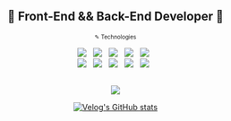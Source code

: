 <!-- intro area -->
<div>
  <h2 align="center">🔅 Front-End && Back-End Developer 🔅</h2>
</div>
 
<!-- Tech area -->
<div>
  <p align="center"><font size="1">✎ Technologies </font></p>
  <div align="center">
    <img src="https://img.shields.io/badge/-JavaScript-yellow?style=flat-square&logo=JavaScript&logoColor=white"/> &nbsp;
    <img src="https://img.shields.io/badge/-React-blue?style=flat-square&logo=React&logoColor=white"/> &nbsp;
    <img src="https://img.shields.io/badge/-CSS-1572B6?style=flat-square&logo=CSS3&logoColor=white"/> &nbsp;
    <img src="https://img.shields.io/badge/-HTML5-orange?style=flat-square&logo=HTML5&logoColor=white"/> &nbsp;
    <img src="https://img.shields.io/badge/-jQuery-white?style=flat-square&logo=jQuery&logoColor=informational"/> &nbsp;
  </div>
  <div align="center">
    <img src="https://img.shields.io/badge/-Java-informational?style=flat-square&logo=Java&logoColor=white"/> &nbsp;
    <img src="https://img.shields.io/badge/-Spring-brightgreen?style=flat-square&logo=Spring&logoColor=white"/> &nbsp;
    <img src="https://img.shields.io/badge/-Spring Boot-6DB33F?style=flat-square&logo=Spring Boot&logoColor=white"/> &nbsp;
    <img src="https://img.shields.io/badge/-MySQL-4479A1?style=flat-square&logo=MySQL&logoColor=white"/> &nbsp;
    <img src="https://img.shields.io/badge/-Oracle-DA1F26?style=flat-square&logo=Oracle&logoColor=white"/> &nbsp;
  </div>
</div>

## 

<!-- blog area -->
<div align="center">
  <p align="center">
    <img src="https://img.shields.io/badge/-Blog (from velog)-20C997?style=flat-square&logo=Velog&logoColor=white"/>
  </p>

  [![Velog's GitHub stats](https://velog-readme-stats.vercel.app/api?name=picpal)](https://velog.io/@picpal/History-API-with-SPA)
</div>

